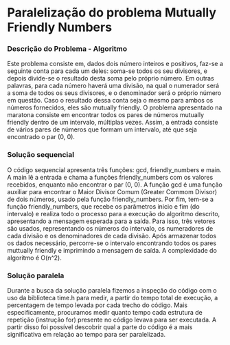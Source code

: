 # Paralelização do problema Mutually Friendly Numbers
### Descrição do Problema - Algoritmo 

Este problema consiste em, dados dois número inteiros e positivos, faz-se a seguinte conta para cada um deles: soma-se todos os seu divisores, e depois divide-se o resultado desta soma pelo próprio número. Em outras palavras, para cada número haverá uma divisão, na qual o numerador será a soma de todos os seus divisores, e o denominador será o próprio número em questão. Caso o resultado dessa conta seja o mesmo para ambos os números fornecidos, eles são mutually friendly. 
O problema apresentado na maratona consiste em encontrar todos os pares de números mutually friendly dentro de um intervalo, múltiplas vezes. Assim, a entrada consiste de vários pares de números que formam um intervalo, até que seja encontrado o par (0, 0). 

### Solução sequencial

O código sequencial apresenta três funções: gcd, friendly_numbers e main. A main lê a entrada e chama a funções friendly_numbers com os valores recebidos, enquanto não encontrar o par (0, 0). A função gcd é uma função auxiliar para encontrar o Maior Divisor Comum (Greater Commom Divisor) de dois números, usado pela função friendly_numbers. Por fim, tem-se a função friendly_numbers, que recebe os parâmetros inicio e fim (do intervalo) e realiza todo o processo para a execução do algoritmo descrito, apresentando a mensagem esperada para a saída. Para isso, três vetores são usados, representando os números do intervalo, os numeradores de cada divisão e os denominadores de cada divisão. Após armazenar todos os dados necessário, percorre-se o intervalo encontrando todos os pares muttually friendly e imprimindo a mensagem de saída. A complexidade do algoritmo é O(n^2). 

### Solução paralela

Durante a busca da solução paralela fizemos a inspeção do código com o uso da biblioteca time.h para medir, a partir do tempo total de execução, a percentagem de tempo levada por cada trecho do código. Mais especificamente, procuramos medir quanto tempo cada estrutura de repetição (instrução for) presente no código levava para ser executada. A partir disso foi possível descobrir qual a parte do código é a mais significativa em relação ao tempo para ser paralelizada. 
